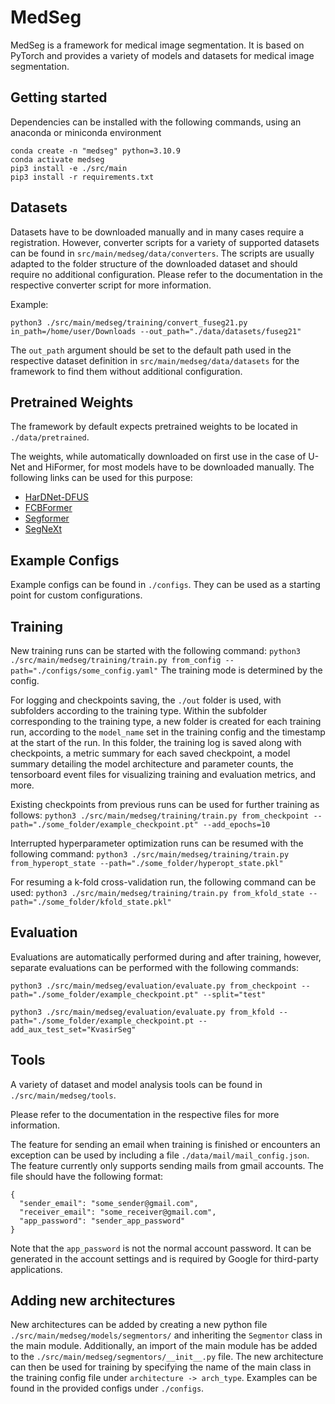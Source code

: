 # MedSeg
MedSeg is a framework for medical image segmentation. It is based on PyTorch and provides a variety of models and datasets for medical image segmentation.

## Getting started
Dependencies can be installed with the following commands, using an anaconda or miniconda environment
    
```
conda create -n "medseg" python=3.10.9
conda activate medseg
pip3 install -e ./src/main
pip3 install -r requirements.txt
```

## Datasets
Datasets have to be downloaded manually and in many cases require a registration.
However, converter scripts for a variety of supported datasets can be found in `src/main/medseg/data/converters`.
The scripts are usually adapted to the folder structure of the downloaded dataset and should require no additional 
configuration. Please refer to the documentation in the respective converter script for more information.

Example:

```python3 ./src/main/medseg/training/convert_fuseg21.py in_path=/home/user/Downloads --out_path="./data/datasets/fuseg21"```

The `out_path` argument should be set to the default path used in the respective dataset definition in `src/main/medseg/data/datasets` for the framework to find them without additional configuration.

## Pretrained Weights
The framework by default expects pretrained weights to be located in `./data/pretrained`. 

The weights, while automatically downloaded on first use in the case of U-Net and HiFormer, for most models have to be downloaded manually. The following links can be used for this purpose:
- [HarDNet-DFUS](https://drive.google.com/drive/folders/1UbuMKLUlCsZAusUVLJqwcBaXiwe0ZUe8?usp=sharing)
- [FCBFormer](https://github.com/whai362/PVT/releases/download/v2/pvt_v2_b3.pth)
- [Segformer](https://connecthkuhk-my.sharepoint.com/:f:/g/personal/xieenze_connect_hku_hk/Ept_oetyUGFCsZTKiL_90kUBy5jmPV65O5rJInsnRCDWJQ?e=CvGohw)
- [SegNeXt](https://cloud.tsinghua.edu.cn/d/c15b25a6745946618462/)
## Example Configs
Example configs can be found in `./configs`. They can be used as a starting point for custom configurations.

## Training
New training runs can be started with the following command:
`python3 ./src/main/medseg/training/train.py from_config --path="./configs/some_config.yaml"`
The training mode is determined by the config.

For logging and checkpoints saving, the `./out` folder is used, with subfolders according to the training type.
Within the subfolder corresponding to the training type, a new folder is created for each training run, according to the
`model_name` set in the training config and the timestamp at the start of the run. In this folder, the training log 
is saved along with checkpoints, a metric summary for each saved checkpoint, a model summary detailing the 
model architecture and parameter counts, the tensorboard event files for visualizing training and evaluation metrics, 
and more.

Existing checkpoints from previous runs can be used for further training as follows:
`python3 ./src/main/medseg/training/train.py from_checkpoint --path="./some_folder/example_checkpoint.pt" --add_epochs=10`

Interrupted hyperparameter optimization runs can be resumed with the following command:
`python3 ./src/main/medseg/training/train.py from_hyperopt_state --path="./some_folder/hyperopt_state.pkl"`

For resuming a k-fold cross-validation run, the following command can be used:
`python3 ./src/main/medseg/training/train.py from_kfold_state --path="./some_folder/kfold_state.pkl"`

## Evaluation
Evaluations are automatically performed during and after training, however, separate evaluations can be performed with the following commands:

`python3 ./src/main/medseg/evaluation/evaluate.py from_checkpoint --path="./some_folder/example_checkpoint.pt" --split="test"`

`python3 ./src/main/medseg/evaluation/evaluate.py from_kfold --path="./some_folder/example_checkpoint.pt --add_aux_test_set="KvasirSeg"`

## Tools
A variety of dataset and model analysis tools can be found in `./src/main/medseg/tools`. 

Please refer to the documentation in the respective files for more information.

The feature for sending an email when training is finished or encounters an exception can be used by including a file `./data/mail/mail_config.json`. 
The feature currently only supports sending mails from gmail accounts. The file should have the following format:
```
{
  "sender_email": "some_sender@gmail.com",
  "receiver_email": "some_receiver@gmail.com",
  "app_password": "sender_app_password"
}
```
Note that the `app_password` is not the normal account password. It can be generated in the account settings and
is required by Google for third-party applications.

## Adding new architectures
New architectures can be added by creating a new python file `./src/main/medseg/models/segmentors/`
and inheriting the `Segmentor` class in the main module. Additionally, an import of the main module has be added to 
the `./src/main/medseg/segmentors/__init__.py` file. The new architecture can then be used for training by specifying the name of the
main class in the training config file under `architecture -> arch_type`. Examples can be found in the provided configs under `./configs`.